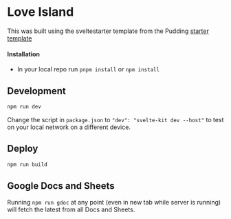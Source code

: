 # Love Island 

This was built using the sveltestarter template from the Pudding [starter template](https://github.com/the-pudding/svelte-starter) 

#### Installation
* In your local repo run `pnpm install` or `npm install`

## Development

```bash
npm run dev
```

Change the script in `package.json` to `"dev": "svelte-kit dev --host"` to test on your local network on a different device.

## Deploy
```bash
npm run build
`````

## Google Docs and Sheets

Running `npm run gdoc` at any point (even in new tab while server is running) will fetch the latest from all Docs and Sheets.
